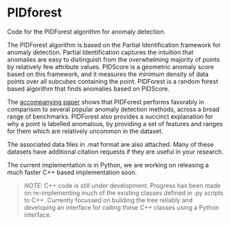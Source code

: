 # PIDforest
Code for the PIDForest algorithm for anomaly detection.

The PIDForest algorithm is based on the Partial Identification framework for anomaly detection. Partial Identification captures the intuition that anomalies are easy to distinguish from the overwhelming majority of points by relatively few attribute values. PIDScore is a geometric anomaly score based on this framework, and it measures the minimum density of data points over all subcubes containing the point. PIDForest is a random forest based algorithm that finds anomalies based on PIDScore. 

The [accompanying paper](https://arxiv.org/abs/1912.03582) shows that PIDForest performs favorably in comparison to several popular anomaly detection methods, across a broad range of benchmarks. PIDForest also provides a succinct explanation for why a point is labelled anomalous, by providing a set of features and ranges for them which are relatively uncommon in the dataset.

The associated data files in .mat format are also attached. Many of these datasets have additional citation requests if they are useful in your research.

The current implementation is in Python, we are working on releasing a much faster C++ based implementation soon.

> _NOTE:_ C++ code is still under development. Progress has been made on re-implementing much of the existing classes defined in .py scripts to C++. Currently focussed on building the tree reliably and developing an interface for calling these C++ classes using a Python interface.